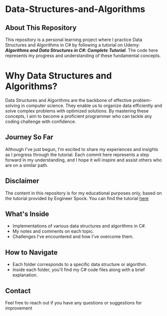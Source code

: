 # Data-Structures-and-Algorithms

## About This Repository

This repository is a personal learning project where I practice Data Structures and Algorithms in C# by following a tutorial on Udemy: ***Algorithms and Data Structures in C#: Complete Tutorial***. The code here represents my progress and understanding of these fundamental concepts.

# Why Data Structures and Algorithms?

Data Structures and Algorithms are the backbone of effective problem-solving in computer science. They enable us to organize data efficiently and solve complex problems with optimized solutions. By mastering these concepts, I aim to become a proficient programmer who can tackle any coding challenge with confidence.

## Journey So Far

Although I've just begun, I'm excited to share my experiences and insights as I progress through the tutorial. Each commit here represents a step forward in my understanding, and I hope it will inspire and assist others who are on a similar path.


## Disclaimer

The content in this repository is for my educational purposes only, based on the tutorial provided by Engineer Spock. You can find the tutorial [here](https://www.udemy.com/course/algorithms-data-structures-csharp/?couponCode=LEADERSALE24B)

## What's Inside

- Implementations of various data structures and algorithms in C#.
- My notes and comments on each topic.
- Challenges I've encountered and how I've overcome them.

## How to Navigate

- Each folder corresponds to a specific data structure or algorithm.
- Inside each folder, you'll find my C# code files along with a brief explanation.

## Contact

Feel free to reach out if you have any questions or suggestions for improvement
